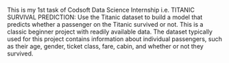 This is my 1st task of Codsoft Data Science Internship i.e. TITANIC SURVIVAL PREDICTION: Use the Titanic dataset to build a model that predicts whether a
passenger on the Titanic survived or not. This is a classic beginner
project with readily available data.
The dataset typically used for this project contains information
about individual passengers, such as their age, gender, ticket
class, fare, cabin, and whether or not they survived.
